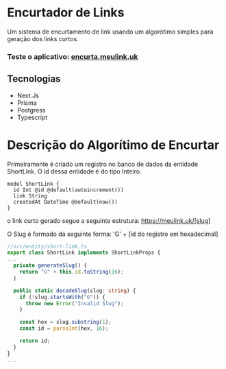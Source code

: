 # Encurtador de Links

Um sistema de encurtamento de link usando um algorótimo simples para geração dos links curtos.

### Teste o aplicativo: <a href="https://encurta.meulink.uk" target='_blank'>encurta.meulink.uk</a>

## Tecnologias

- Next.Js
- Prisma
- Postgress
- Typescript

# Descrição do Algorítimo de Encurtar

Primeiramente é criado um registro no banco de dados da entidade ShortLink. O id dessa entidade é do tipo Inteiro.

```prisma
model ShortLink {
  id Int @id @default(autoincrement())
  link String
  createdAt DateTime @default(now())
}
```

o link curto gerado segue a seguinte estrutura: https://meulink.uk/[slug]

O Slug é formado da seguinte forma: 'G' + [id do registro em hexadecimal]

```typescript
//src/entity/short-link.ts
export class ShortLink implements ShortLinkProps {
...
  private generateSlug() {
    return "G" + this.id.toString(16);
  }

  public static decodeSlug(slug: string) {
    if (!slug.startsWith("G")) {
      throw new Error("Invalid Slug");
    }

    const hex = slug.substring(1);
    const id = parseInt(hex, 16);

    return id;
  }
}
...
```
